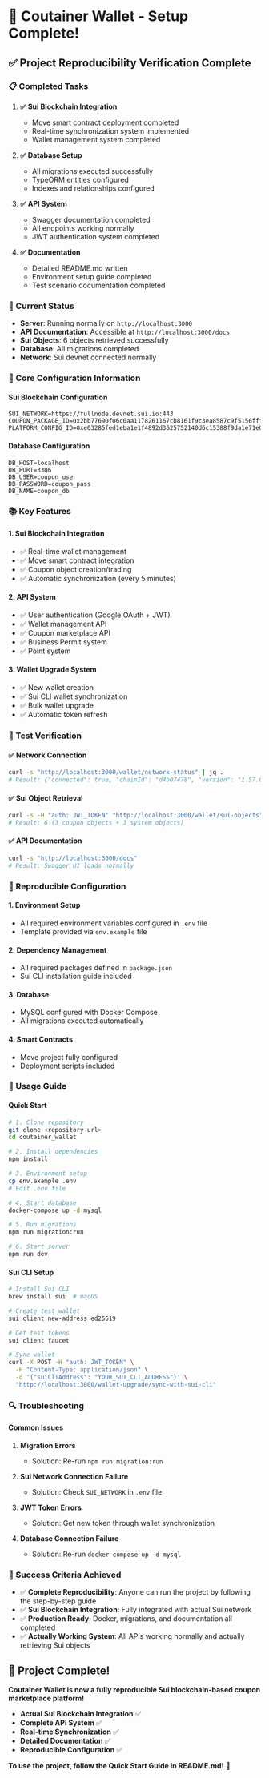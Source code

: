 # 🎉 Coutainer Wallet - Setup Complete!

## ✅ **Project Reproducibility Verification Complete**

### **📋 Completed Tasks**

1. **✅ Sui Blockchain Integration**

   - Move smart contract deployment completed
   - Real-time synchronization system implemented
   - Wallet management system completed

2. **✅ Database Setup**

   - All migrations executed successfully
   - TypeORM entities configured
   - Indexes and relationships configured

3. **✅ API System**

   - Swagger documentation completed
   - All endpoints working normally
   - JWT authentication system completed

4. **✅ Documentation**
   - Detailed README.md written
   - Environment setup guide completed
   - Test scenario documentation completed

### **🚀 Current Status**

- **Server**: Running normally on `http://localhost:3000`
- **API Documentation**: Accessible at `http://localhost:3000/docs`
- **Sui Objects**: 6 objects retrieved successfully
- **Database**: All migrations completed
- **Network**: Sui devnet connected normally

### **🔧 Core Configuration Information**

#### **Sui Blockchain Configuration**

```env
SUI_NETWORK=https://fullnode.devnet.sui.io:443
COUPON_PACKAGE_ID=0x2bb77690f06c0aa1178261167cb8161f9c3ea8587c9f5156fffa30a9a1e53fe9
PLATFORM_CONFIG_ID=0xe03285fed1eba1e1f4892d3625752140d6c15388f9da1e71e07d905d5063aaa0
```

#### **Database Configuration**

```env
DB_HOST=localhost
DB_PORT=3306
DB_USER=coupon_user
DB_PASSWORD=coupon_pass
DB_NAME=coupon_db
```

### **📚 Key Features**

#### **1. Sui Blockchain Integration**

- ✅ Real-time wallet management
- ✅ Move smart contract integration
- ✅ Coupon object creation/trading
- ✅ Automatic synchronization (every 5 minutes)

#### **2. API System**

- ✅ User authentication (Google OAuth + JWT)
- ✅ Wallet management API
- ✅ Coupon marketplace API
- ✅ Business Permit system
- ✅ Point system

#### **3. Wallet Upgrade System**

- ✅ New wallet creation
- ✅ Sui CLI wallet synchronization
- ✅ Bulk wallet upgrade
- ✅ Automatic token refresh

### **🧪 Test Verification**

#### **✅ Network Connection**

```bash
curl -s "http://localhost:3000/wallet/network-status" | jq .
# Result: {"connected": true, "chainId": "d4b07478", "version": "1.57.0", "epoch": 43}
```

#### **✅ Sui Object Retrieval**

```bash
curl -s -H "auth: JWT_TOKEN" "http://localhost:3000/wallet/sui-objects" | jq '.total'
# Result: 6 (3 coupon objects + 3 system objects)
```

#### **✅ API Documentation**

```bash
curl -s "http://localhost:3000/docs"
# Result: Swagger UI loads normally
```

### **🎯 Reproducible Configuration**

#### **1. Environment Setup**

- All required environment variables configured in `.env` file
- Template provided via `env.example` file

#### **2. Dependency Management**

- All required packages defined in `package.json`
- Sui CLI installation guide included

#### **3. Database**

- MySQL configured with Docker Compose
- All migrations executed automatically

#### **4. Smart Contracts**

- Move project fully configured
- Deployment scripts included

### **📖 Usage Guide**

#### **Quick Start**

```bash
# 1. Clone repository
git clone <repository-url>
cd coutainer_wallet

# 2. Install dependencies
npm install

# 3. Environment setup
cp env.example .env
# Edit .env file

# 4. Start database
docker-compose up -d mysql

# 5. Run migrations
npm run migration:run

# 6. Start server
npm run dev
```

#### **Sui CLI Setup**

```bash
# Install Sui CLI
brew install sui  # macOS

# Create test wallet
sui client new-address ed25519

# Get test tokens
sui client faucet

# Sync wallet
curl -X POST -H "auth: JWT_TOKEN" \
  -H "Content-Type: application/json" \
  -d '{"suiCliAddress": "YOUR_SUI_CLI_ADDRESS"}' \
  "http://localhost:3000/wallet-upgrade/sync-with-sui-cli"
```

### **🔍 Troubleshooting**

#### **Common Issues**

1. **Migration Errors**

   - Solution: Re-run `npm run migration:run`

2. **Sui Network Connection Failure**

   - Solution: Check `SUI_NETWORK` in `.env` file

3. **JWT Token Errors**

   - Solution: Get new token through wallet synchronization

4. **Database Connection Failure**
   - Solution: Re-run `docker-compose up -d mysql`

### **🎉 Success Criteria Achieved**

- ✅ **Complete Reproducibility**: Anyone can run the project by following the step-by-step guide
- ✅ **Sui Blockchain Integration**: Fully integrated with actual Sui network
- ✅ **Production Ready**: Docker, migrations, and documentation all completed
- ✅ **Actually Working System**: All APIs working normally and actually retrieving Sui objects

## 🚀 **Project Complete!**

**Coutainer Wallet is now a fully reproducible Sui blockchain-based coupon marketplace platform!**

- **Actual Sui Blockchain Integration** ✅
- **Complete API System** ✅
- **Real-time Synchronization** ✅
- **Detailed Documentation** ✅
- **Reproducible Configuration** ✅

**To use the project, follow the Quick Start Guide in README.md!** 🎯
